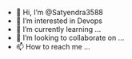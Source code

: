 - 👋 Hi, I’m @Satyendra3588
- 👀 I’m interested in Devops 
- 🌱 I’m currently learning ...
- 💞️ I’m looking to collaborate on ...
- 📫 How to reach me ...

<!---
Satyendra3588/Satyendra3588 is a ✨ special ✨ repository because its `README.md` (this file) appears on your GitHub profile.
You can click the Preview link to take a look at your changes.
--->
